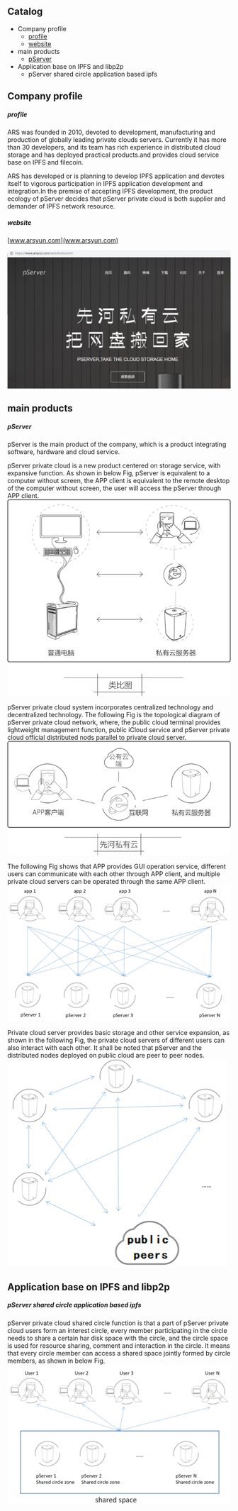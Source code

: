 ## Catalog

- Company profile
	- [profile](#profile)
	- [website](#website)
- main products
	- [pServer](#pserver)
- Application base on IPFS and libp2p
	- pServer shared circle application based ipfs



## Company profile

##### profile
ARS was founded in 2010, devoted to development, manufacturing and production of globally leading private clouds servers. Currently it has more than 30 developers, and its team has rich experience in distributed cloud storage and has deployed practical products.and provides cloud service base on IPFS and filecoin.

ARS has developed or is planning to develop IPFS application and devotes itself to vigorous participation in IPFS application development and integration.In the premise of accepting IPFS development, the product ecology of pServer decides that pServer private cloud is both supplier and demander of IPFS network resource.


##### website
[www.arsyun.com](www.arsyun.com)

![](/img/arsyun.jpg)



## main products

##### pServer
pServer is the main product of the company, which is a product integrating software, hardware and cloud service.

pServer private cloud is a new product centered on storage service, with expansive function. As shown in below Fig, pServer is equivalent to a computer without screen, the APP client is equivalent to the remote desktop of the computer without screen, the user will access the pServer through APP client.
![](/img/1.png)

pServer private cloud system incorporates centralized technology and decentralized technology. The following Fig is the topological diagram of pServer private cloud network, where, the public cloud terminal provides lightweight management function, public iCloud service and pServer private cloud official distributed nods parallel to private cloud server.
![](/img/2.png)

The following Fig shows that APP provides GUI operation service, different users can communicate with each other through APP client, and multiple private cloud servers can be operated through the same APP client.
![](/img/3.png)

Private cloud server provides basic storage and other service expansion, as shown in the following Fig, the private cloud servers of different users can also interact with each other. It shall be noted that pServer and the distributed nodes deployed on public cloud are peer to peer nodes.
![](/img/4.png)





## Application base on IPFS and libp2p

##### pServer shared circle application based ipfs
pServer private cloud shared circle function is that a part of pServer private cloud users form an interest circle, every member participating in the circle needs to share a certain har disk space with the circle, and the circle space is used for resource sharing, comment and interaction in the circle.
It means that every circle member can access a shared space jointly formed by circle members, as shown in below Fig.
![](/img/5.png)